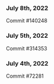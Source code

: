 ### July 8th, 2022

Commit #140248

### July 5th, 2022

Commit #314353


### July 4th, 2022

Commit #72281
